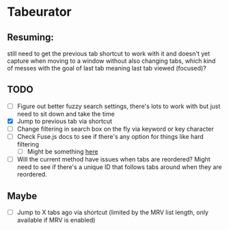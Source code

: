 # Tabeurator

## Resuming:

still need to get the previous tab shortcut to work with it and doesn't yet capture when moving to a window without also changing tabs, which kind of messes with the goal of last tab meaning last tab viewed (focused)?

## TODO

- [ ] Figure out better fuzzy search settings, there's lots to work with but just need to sit down and take the time
- [x] Jump to previous tab via shortcut
- [ ] Change filtering in search box on the fly via keyword or key character
- [ ] Check Fuse.js docs to see if there's any option for things like hard filtering
  - [ ] Might be something [here](https://www.fusejs.io/api/options.html#useextendedsearch)
- [ ] Will the current method have issues when tabs are reordered? Might need to see if there's a unique ID that follows tabs around when they are reordered.

## Maybe

- [ ] Jump to X tabs ago via shortcut (limited by the MRV list length, only available if MRV is enabled)
